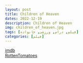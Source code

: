 ```yaml
---
layout: post
title: Children of Heaven
dates: 2022-12-19
description: Children of Heaven
img: children_of_heaven.jpg
tags: [فیلم, درام, ورزشی, خانواده]
categories: [فیلم]
---
```


[imdb](https://www.imdb.com/title/tt0118849/)  
[RottenTomatoes](https://www.rottentomatoes.com/m/children_of_heaven)